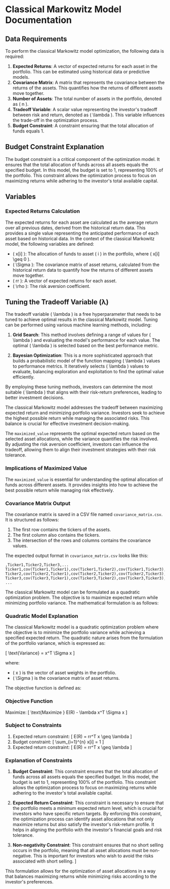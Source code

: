 # Classical Markowitz Model Documentation

## Data Requirements
To perform the classical Markowitz model optimization, the following data is required:

1. **Expected Returns**: A vector of expected returns for each asset in the portfolio. This can be estimated using historical data or predictive models.
2. **Covariance Matrix**: A matrix that represents the covariance between the returns of the assets. This quantifies how the returns of different assets move together.
3. **Number of Assets**: The total number of assets in the portfolio, denoted as \( n \).
4. **Tradeoff Variable**: A scalar value representing the investor's tradeoff between risk and return, denoted as \( \lambda \). This variable influences the trade-off in the optimization process.
5. **Budget Constraint**: A constraint ensuring that the total allocation of funds equals 1.

## Budget Constraint Explanation
The budget constraint is a critical component of the optimization model. It ensures that the total allocation of funds across all assets equals the specified budget. In this model, the budget is set to 1, representing 100% of the portfolio. This constraint allows the optimization process to focus on maximizing returns while adhering to the investor's total available capital.

## Variables

### Expected Returns Calculation
The expected returns for each asset are calculated as the average return over all previous dates, derived from the historical return data. This provides a single value representing the anticipated performance of each asset based on historical data.
In the context of the classical Markowitz model, the following variables are defined:

- \( x[i] \): The allocation of funds to asset \( i \) in the portfolio, where \( x[i] \geq 0 \).
- \( \Sigma \): The covariance matrix of asset returns, calculated from the historical return data to quantify how the returns of different assets move together.
- \( rr \): A vector of expected returns for each asset.
- \( \rho \): The risk aversion coefficient.

## Tuning the Tradeoff Variable (λ)

The tradeoff variable \( \lambda \) is a free hyperparameter that needs to be tuned to achieve optimal results in the classical Markowitz model. Tuning can be performed using various machine learning methods, including:

1. **Grid Search**: This method involves defining a range of values for \( \lambda \) and evaluating the model's performance for each value. The optimal \( \lambda \) is selected based on the best performance metric.

2. **Bayesian Optimization**: This is a more sophisticated approach that builds a probabilistic model of the function mapping \( \lambda \) values to performance metrics. It iteratively selects \( \lambda \) values to evaluate, balancing exploration and exploitation to find the optimal value efficiently.

By employing these tuning methods, investors can determine the most suitable \( \lambda \) that aligns with their risk-return preferences, leading to better investment decisions.

The classical Markowitz model addresses the tradeoff between maximizing expected return and minimizing portfolio variance. Investors seek to achieve the highest possible return while managing the associated risks. This balance is crucial for effective investment decision-making.

The `maximized_value` represents the optimal expected return based on the selected asset allocations, while the variance quantifies the risk involved. By adjusting the risk aversion coefficient, investors can influence the tradeoff, allowing them to align their investment strategies with their risk tolerance.

### Implications of Maximized Value

The `maximized_value` is essential for understanding the optimal allocation of funds across different assets. It provides insights into how to achieve the best possible return while managing risk effectively.

### Covariance Matrix Output
The covariance matrix is saved in a CSV file named `covariance_matrix.csv`. It is structured as follows:

1. The first row contains the tickers of the assets.
2. The first column also contains the tickers.
3. The intersection of the rows and columns contains the covariance values.

The expected output format in `covariance_matrix.csv` looks like this:

```
,Ticker1,Ticker2,Ticker3,...
Ticker1,cov(Ticker1,Ticker1),cov(Ticker1,Ticker2),cov(Ticker1,Ticker3),...
Ticker2,cov(Ticker2,Ticker1),cov(Ticker2,Ticker2),cov(Ticker2,Ticker3),...
Ticker3,cov(Ticker3,Ticker1),cov(Ticker3,Ticker2),cov(Ticker3,Ticker3),...
...
```
The classical Markowitz model can be formulated as a quadratic optimization problem. The objective is to maximize expected return while minimizing portfolio variance. The mathematical formulation is as follows:

### Quadratic Model Explanation
The classical Markowitz model is a quadratic optimization problem where the objective is to minimize the portfolio variance while achieving a specified expected return. The quadratic nature arises from the formulation of the portfolio variance, which is expressed as:

\[
\text{Variance} = x^T \Sigma x
\]

where:
- \( x \) is the vector of asset weights in the portfolio.
- \( \Sigma \) is the covariance matrix of asset returns.

The objective function is defined as:

### Objective Function
Maximize:
\[
\text{Maximize } E(R) - \lambda x^T \Sigma x
\]

### Subject to Constraints
1. Expected return constraint:
\[
E(R) = rr^T x \geq \lambda
\]
2. Budget constraint:
\[
\sum_{i=1}^{n} x[i] = 1
\]
3. Expected return constraint:
\[
E(R) = rr^T x \geq \lambda
\]
### Explanation of Constraints

1. **Budget Constraint**: This constraint ensures that the total allocation of funds across all assets equals the specified budget. In this model, the budget is set to 1, representing 100% of the portfolio. This constraint allows the optimization process to focus on maximizing returns while adhering to the investor's total available capital.

2. **Expected Return Constraint**: This constraint is necessary to ensure that the portfolio meets a minimum expected return level, which is crucial for investors who have specific return targets. By enforcing this constraint, the optimization process can identify asset allocations that not only maximize returns but also satisfy the investor's risk-return profile. It helps in aligning the portfolio with the investor's financial goals and risk tolerance.

3. **Non-negativity Constraint**: This constraint ensures that no short selling occurs in the portfolio, meaning that all asset allocations must be non-negative. This is important for investors who wish to avoid the risks associated with short selling.
\]

This formulation allows for the optimization of asset allocations in a way that balances maximizing returns while minimizing risks according to the investor's preferences.
